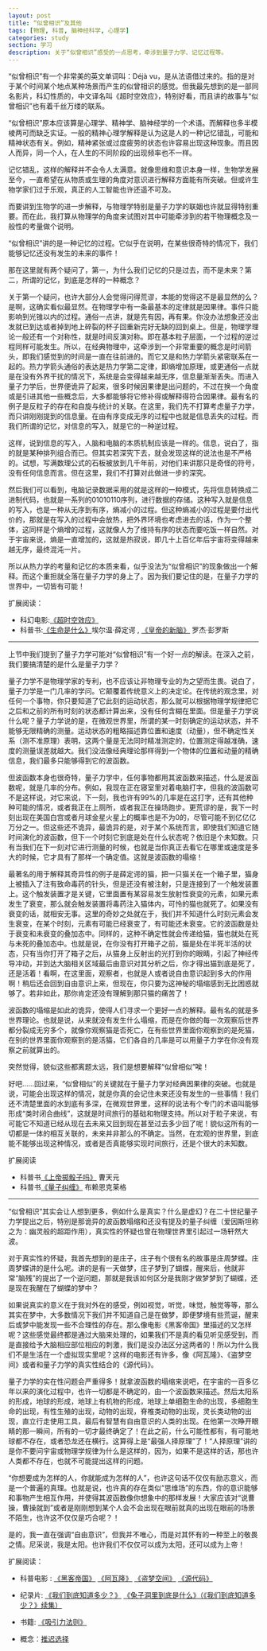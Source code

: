 ```yaml
---
layout: post
title: “似曾相识”及其他
tags: [物理, 科普, 脑神经科学, 心理学]
categories: study
section: 学习
description: 关于“似曾相识”感受的一点思考，牵涉到量子力学、记忆过程等。
---
```

“似曾相识”有一个非常美的英文单词叫：Déjà vu，是从法语借过来的。指的是对于某个时间某个地点某种场景而产生的似曾相识的感觉。但我最先想到的是一部同名影片，科幻性质的，中文译名叫《超时空效应》，特别好看，而且讲的故事与“似曾相识”也有着千丝万缕的联系。

“似曾相识”原本应该算是心理学、精神学、脑神经学的一个术语。而解释也多半模棱两可而缺乏实证。一般的精神心理学解释是认为这是人的一种记忆错乱，可能和精神状态有关。例如，精神紧张或过度疲劳的状态也许容易出现这种现象。而且因人而异，同一个人，在人生的不同阶段的出现频率也不一样。

记忆错乱，这样的解释并不会令人太满意。就像思维和意识本身一样，生物学发展至今，一直希望在从物质或生理的角度对意识进行解释方面能有所突破。但或许生物学家们过于乐观，真正的人工智能也许还遥不可及。

而要讲到生物学的进一步解释，与物理学特别是量子力学的联姻也许就显得特别重要。而在此，我打算从物理学的角度来试图对其中可能牵涉到的若干物理概念及一般性的考量做个说明。

“似曾相识”讲的是一种记忆的过程。它似乎在说明，在某些很奇特的情况下，我们能够记忆还没有发生的未来的事件！

那在这里就有两个疑问了，第一，为什么我们记忆的只是过去，而不是未来？第二，所谓的记忆，到底是怎样的一种概念？

关于第一个疑问，也许大部分人会觉得问得荒谬，本能的觉得这不是最显然的么？是啊，这确实看似最显然。在物理学中有一条最基本的定律就是因果律。事件只能影响到光锥以内的过程。通俗一点讲，就是先有因，再有果。你没办法想象还没出发就已到达或者掉到地上碎裂的杯子回重新完好无缺的回到桌上。但是，物理学理论一般还有一个对称性，就是时间反演对称。即在基本粒子层面，一个过程的逆过程同样可能发生。所以，在经典物理中，这牵涉到一个非常重要的概念是时间箭头，即我们感觉到的时间是一直在往前进的。而它又是和热力学箭头紧密联系在一起的。热力学箭头通俗的表达是热力学第二定律，即熵增加原理，或更通俗一点就是在没有外界干扰的情况下，系统是会变得越来越无序，信息量渐渐丢失。而进入量子力学后，世界便诡异了起来，很多时候因果律是出问题的，不过在换一个角度或是引进其他一些概念后，大多都能够将它修补得或解释得符合因果律。最有名的例子是反粒子的存在和自旋与统计的关联。在这里，我们先不打算考虑量子力学，而只讲刚刚提到的信息量。在由有序变成无序的过程中也就是信息丢失的过程。而我们所谓的记忆，对信息的写入，就是它的一种逆过程。

这样，说到信息的写入，人脑和电脑的本质机制应该是一样的。信息，说白了，指的就是某种排列组合而已。但其实若深究下去，就会发现这样的说法也是不严格的。试想，写满数理公式的石板被放到几千年前，对他们来讲那只是奇怪的符号，没有任何信息而言。但在这里，我们不打算对此做进一步的深究。

然后我们可以看到，电脑记录数据采用的就是这样的一种模式，先将信息转换成二进制代码，也就是一系列的01010110序列，进行数据的存储。这种写入就是信息的写入，也是一种从无序到有序，熵减小的过程。但这种熵减小的过程是要付出代价的，那就是在写入的过程中会放热，把外界环境也考虑进去的话，作为一个整体，这同样是个熵增的过程，这就像人为了维持有序的状态而要吃饭一样自然。对于宇宙来说，熵是一直增加的，这就是热寂说，即几十上百亿年后宇宙将变得越来越无序，最终混沌一片。

所以从热力学的考量和记忆的本质来看，似乎没法为“似曾相识”的现象做出一个解释。而这个重担就全落在量子力学的身上了。因为我们要记住的是，在量子力学的世界中，一切皆有可能！
 
扩展阅读：

- 科幻电影:[《超时空效应》]( http://movie.douban.com/subject/1789283/)
- 科普书:[《生命是什么》]( http://book.douban.com/subject/1317485/)埃尔温·薛定谔 ,
[《皇帝的新脑》]( http://book.douban.com/subject/1206206/) 罗杰·彭罗斯

------------------------------------------------
 
上节中我们提到了量子力学可能对“似曾相识”有一个好一点的解读。在深入之前，我们要搞清楚的是什么是量子力学？

量子力学不是物理学家的专利，也不应该让非物理专业的为之望而生畏。说白了，量子力学是一门几率的学问。它颠覆着传统意义上的决定论。在传统的观念里，对任何一个事物，你只要知道了它此刻的运动状态，那么就可以根据物理学规律把它之后和之前的所有时刻的状态都计算出来，没有任何含糊在里面。但是量子力学说什么呢？量子力学说的是，在微观世界里，所谓的某一时刻确定的运动状态，并不能够无限精确的测量。运动状态的粗略描述靠位置和速度（动量），但不确定性关系（测不准原理）表明，这两个量是无法同时精准测定的，位置测定得越准确，速度的测量误差就越大。我们没法像经典理论那样得到一个物体的位置和动量的精确信息，我们最多只能够得到它的波函数。

但波函数本身也很奇特，量子力学中，任何事物都用其波函数来描述，什么是波函数呢，就是几率的分布。例如，我现在正在寝室里对着电脑打字，但我的波函数可不是这样说，对它来说，下一刻，我也许有99%的几率是在这打字，还有其他种种可能的情况，或者我正在上厕所，或者我正在操场跑步。更荒谬的是，我下一时刻出现在美国白宫或者月球金星火星上的概率也是不为0的，尽管可能不到亿亿亿万分之一。但这些还不诡异，最诡异的是，对于某个系统而言，即使我们知道它随时间演化的波函数，但下一个时刻它到底是处在什么状态呢？依旧是个未知数。只有当我们在下一刻对它进行测量的时候，也就是当你真正去看它在哪里或速度是多大的时候，它才具有了那样一个确定值。这就是波函数的塌缩！

最著名的用于解释其奇异性的例子是薛定谔的猫，把一只猫关在一个箱子里，猫身上被插入了注有致命毒药的针头，但是还没有被注射，只是连接到了一个触发装置上。这个触发装置才是关键，它里面置有某容易发生放射性衰变的元素，如果元素发生了衰变，那么就会触发装置将毒药注入猫体内，可怜的猫也就死了。如果没有衰变的话，就相安无事。这里的奇妙之处就在于，我们并不知道什么时刻元素会发生衰变，在某个时刻，元素有可能已经衰变了，有可能还未衰变。它的波函数是处于衰变和未衰变的叠加态中。同样的，这种不确定性就会传递给猫，猫也就处在死与未死的叠加态中。也就是说，在你没有打开箱子之前，猫是处在半死半活的状态，只有当你打开了箱子之后，从猫身上反射出的光打到你的眼睛，引起了神经传导冲动，并到达大脑相关区域最后由意识对其分析之后，你才得出猫到底是死了，还是活着！看啊，在这里面，观察者，也就是人或者说自由意识起到多大的作用啊！稍后还会回到自由意识上来，但现在，你只要为这神秘的塌缩感到无比困惑就够了。若非如此，那你肯定还没有理解到那只猫的痛苦了！

波函数的塌缩是如此的诡异，使得人们寻求一个更好一点的解释。最有名的就是多世界理论。也就是说，从来就没有发生什么塌缩，而是在你做的每一次观察后世界都分裂成无穷多个，就像你观察猫是否死亡，在有些世界里面你观察到的是死猫，在别的世界里面你观察到的是活猫，它们各自的几率是可以用量子力学在你没有观察之前就算出的。

突然觉得，貌似这些都离题太远，我们是想要解释“似曾相似”唉！

好吧……回过来，“似曾相似”的关键就在于量子力学对经典因果律的突破。也就是说，可能会出现这样的情况，就是你真的会记住未来还没有发生的一些事情！我们还不清楚里面的水到底有多深，在微观世界里，这样的说法有个专门的术语叫能够形成“类时闭合曲线”，这就是时间旅行的基础和物理支持。所以对于粒子来说，有可能它不知道已经从现在去未来又回到现在甚至过去多少回了呢！貌似这所有的一切都是一体的相互关联的，未来并非那么的不确定。当然，在宏观的世界里，到底能不能够出现这种情况，或者是否真能够实现时间旅行，还是个很大的未知数。

扩展阅读

- 科普书[《上帝掷骰子吗》]( http://book.douban.com/subject/3228668/ ) 曹天元
- 科普书[《量子纠缠》]( http://book.douban.com/subject/6524921/) 布赖恩克莱格

-------------------------------------
 
“似曾相识”其实会让人想到更多，例如什么是真实？什么是虚幻？在二十世纪量子力学提出之后，特别是那诡异的波函数塌缩和还没有提及的量子纠缠（爱因斯坦称之为：幽灵般的超距作用），真实性的怀疑也曾在物理世界里引起过一场轩然大波。

对于真实性的怀疑，我首先想到的是庄子，庄子有个很有名的故事是庄周梦蝶。庄周梦蝶讲的是什么呢。讲的是有一天做梦，庄子梦到了蝴蝶，醒来后，他就非常“脑残”的提出了一个逆问题，那就是我该如何区分是我刚才做梦梦到了蝴蝶，还是现在我醒在了蝴蝶的梦中？

如果说真实的意义在于我对外在的感受，例如视觉，听觉，味觉，触觉等等，那么其实在梦中，大多数情况下我们并不知道自己是在做梦，即便梦境有些荒诞，醒来后或梦中能发现一些不合理性的存在。那么像电影《黑客帝国》里描述的又怎样呢？这些感觉最终都是通过大脑来处理的，如果我们不是真的看见听见感受到，而是直接给予大脑相应部位相应的刺激，我们是没办法区分这两者的！所以为什么我们不是生活在一个虚拟现实里呢？这样的电影还有许多，像《阿瓦隆》、《盗梦空间》或者和量子力学的真实性结合的《源代码》。

量子力学的实在性问题会严重得多！就拿波函数的塌缩来说吧，在宇宙的一百多亿年以来的演化过程中，也许一切都是不确定的，由一个波函数来描述。然后太阳系的形成，地球的形成，地球上有机物的形成，地球上单细胞生命的出现，多细胞生命的出现，有性生殖的出现，动物的出现，脊椎类动物的出现，灵长类动物的出现，直立行走使用工具，最后有智慧有自由意识的人类的出现。在他第一次睁开眼睛的那一瞬间，所有的一切才最终确定了！在此之前，什么可能性都有，有可能地球都不存在，或者恐龙还在横行。这算得上是“最强人择原理”了！“人择原理”讲的是你不要问宇宙或物理学规律为什么是这样的，因为，如果不是这样的话，那也许人类都不存在，也就不可能提出这样的问题。

“你想要成为怎样的人，你就能成为怎样的人”，也许这句话不仅仅有励志意义，而是一个普遍的真理。也就是说，也许真的存在类似“思维场”的东西，你的意识能够和事物产生相互作用，并使得其波函数像你想象中的那样发展！大家应该对“说曹操，曹操就到”或者是刚刚想到某个人会不会出现在眼前就真的出现在眼前的场景不陌生，也许这不仅仅是巧合呢？！

是的，我一直在强调“自由意识”，但我并不唯心，而是对其怀有的一种至上的敬畏之情。尼采说，我是太阳。也许我们不仅仅可以成为太阳，还可以成为上帝！

扩展阅读：

-  科普电影 :
[《黑客帝国》]( http://movie.douban.com/subject/1291843/)
[《阿瓦隆》]( http://movie.douban.com/subject/1298688/)
[《盗梦空间》]( http://movie.douban.com/subject/3541415/)
[《源代码》]( http://movie.douban.com/subject/3075287/?sugest=%E3%80%8A%E6%BA%90%E4%BB%A3%E7%A0%81%E3%80%8B%E3%80%82)

-  纪录片:
[《我们到底知道多少？》]( http://movie.douban.com/subject/1329949/)
[《兔子洞里到底是什么》（《我们到底知道多少？》续集）]( http://movie.douban.com/subject/1825856/)

-  书籍:
[《吸引力法则》]( http://book.douban.com/subject/10744971/)

-  概念：[推迟选择](https://zh.wikipedia.org/wiki/%E6%83%A0%E5%8B%92%E5%BB%B6%E8%BF%9F%E9%80%89%E6%8B%A9%E5%AE%9E%E9%AA%8C)

